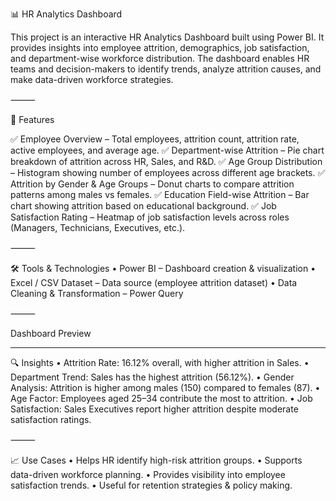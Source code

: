 📊 HR Analytics Dashboard

This project is an interactive HR Analytics Dashboard built using Power BI. It provides insights into employee attrition, demographics, job satisfaction, and department-wise workforce distribution. The dashboard enables HR teams and decision-makers to identify trends, analyze attrition causes, and make data-driven workforce strategies.

⸻

🚀 Features

✅ Employee Overview – Total employees, attrition count, attrition rate, active employees, and average age.
✅ Department-wise Attrition – Pie chart breakdown of attrition across HR, Sales, and R&D.
✅ Age Group Distribution – Histogram showing number of employees across different age brackets.
✅ Attrition by Gender & Age Groups – Donut charts to compare attrition patterns among males vs females.
✅ Education Field-wise Attrition – Bar chart showing attrition based on educational background.
✅ Job Satisfaction Rating – Heatmap of job satisfaction levels across roles (Managers, Technicians, Executives, etc.).

⸻

🛠️ Tools & Technologies
	•	Power BI – Dashboard creation & visualization
	•	Excel / CSV Dataset – Data source (employee attrition dataset)
	•	Data Cleaning & Transformation – Power Query

⸻

Dashboard Preview

----

🔍 Insights
	•	Attrition Rate: 16.12% overall, with higher attrition in Sales.
	•	Department Trend: Sales has the highest attrition (56.12%).
	•	Gender Analysis: Attrition is higher among males (150) compared to females (87).
	•	Age Factor: Employees aged 25–34 contribute the most to attrition.
	•	Job Satisfaction: Sales Executives report higher attrition despite moderate satisfaction ratings.

⸻

📈 Use Cases
	•	Helps HR identify high-risk attrition groups.
	•	Supports data-driven workforce planning.
	•	Provides visibility into employee satisfaction trends.
	•	Useful for retention strategies & policy making.
